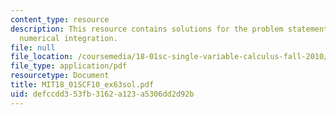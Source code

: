 ```yaml
---
content_type: resource
description: This resource contains solutions for the problem statements related to
  numerical integration.
file: null
file_location: /coursemedia/18-01sc-single-variable-calculus-fall-2010/defccdd353fb3162a123a5306dd2d92b_MIT18_01SCF10_ex63sol.pdf
file_type: application/pdf
resourcetype: Document
title: MIT18_01SCF10_ex63sol.pdf
uid: defccdd3-53fb-3162-a123-a5306dd2d92b
---
```

